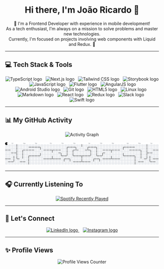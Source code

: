 <div align="center">
  <h1>Hi there, I'm João Ricardo 👋</h1>
  <p>
    🚀 I'm a Frontend Developer with experience in mobile development! <br>
    As a tech enthusiast, I'm always on a mission to solve problems and master new technologies. <br>
    Currently, I'm focused on projects involving web components with Liquid and Redux. 🚀
  </p>
</div>

---

## 💻 Tech Stack & Tools

<div align="center">
  <img src="https://cdn.jsdelivr.net/gh/devicons/devicon/icons/typescript/typescript-original.svg" height="50" alt="TypeScript logo" />&nbsp;&nbsp;
  <img src="https://cdn.jsdelivr.net/gh/devicons/devicon/icons/nextjs/nextjs-original.svg" height="50" alt="Next.js logo" />&nbsp;&nbsp;
  <img src="https://skillicons.dev/icons?i=tailwind" height="50" alt="Tailwind CSS logo" />&nbsp;&nbsp;
  <img src="https://cdn.jsdelivr.net/gh/devicons/devicon/icons/storybook/storybook-original.svg" height="50" alt="Storybook logo" />&nbsp;&nbsp;
  <img src="https://cdn.jsdelivr.net/gh/devicons/devicon/icons/javascript/javascript-original.svg" height="50" alt="JavaScript logo" />&nbsp;&nbsp;
  <img src="https://cdn.jsdelivr.net/gh/devicons/devicon/icons/flutter/flutter-original.svg" height="50" alt="Flutter logo" />&nbsp;&nbsp;
  <img src="https://cdn.jsdelivr.net/gh/devicons/devicon/icons/angularjs/angularjs-original.svg" height="50" alt="AngularJS logo" />&nbsp;&nbsp;
  <img src="https://cdn.jsdelivr.net/gh/devicons/devicon/icons/androidstudio/androidstudio-original.svg" height="50" alt="Android Studio logo" />&nbsp;&nbsp;
  <img src="https://cdn.jsdelivr.net/gh/devicons/devicon/icons/git/git-original.svg" height="50" alt="Git logo" />&nbsp;&nbsp;
  <img src="https://cdn.jsdelivr.net/gh/devicons/devicon/icons/html5/html5-original.svg" height="50" alt="HTML5 logo" />&nbsp;&nbsp;
  <img src="https://cdn.jsdelivr.net/gh/devicons/devicon/icons/linux/linux-original.svg" height="50" alt="Linux logo" />&nbsp;&nbsp;
  <img src="https://cdn.jsdelivr.net/gh/devicons/devicon/icons/markdown/markdown-original.svg" height="50" alt="Markdown logo" />&nbsp;&nbsp;
  <img src="https://cdn.jsdelivr.net/gh/devicons/devicon/icons/react/react-original.svg" height="50" alt="React logo" />&nbsp;&nbsp;
  <img src="https://cdn.jsdelivr.net/gh/devicons/devicon/icons/redux/redux-original.svg" height="50" alt="Redux logo" />&nbsp;&nbsp;
  <img src="https://cdn.jsdelivr.net/gh/devicons/devicon/icons/slack/slack-original.svg" height="50" alt="Slack logo" />&nbsp;&nbsp;
  <img src="https://cdn.jsdelivr.net/gh/devicons/devicon/icons/swift/swift-original.svg" height="50" alt="Swift logo" />
</div>

---

## 📊 My GitHub Activity

<div align="center">
  <img src="https://github-readme-activity-graph.vercel.app/graph?username=joaoricardovm&radius=16&theme=one-dark&area=true&order=5" height="300" alt="Activity Graph" />
</div>

<br>

<div align="center">
  <picture>
    <source media="(prefers-color-scheme: dark)" srcset="https://raw.githubusercontent.com/joaoricardovm/joaoricardovm/output/pacman-contribution-graph-dark.svg">
    <source media="(prefers-color-scheme: light)" srcset="https://raw.githubusercontent.com/joaoricardovm/joaoricardovm/output/pacman-contribution-graph.svg">
    <img alt="Pacman Contribution Graph" src="https://raw.githubusercontent.com/joaoricardovm/joaoricardovm/output/pacman-contribution-graph.svg">
  </picture>
</div>

---

## 🎧 Currently Listening To

<div align="center">
  <a href="https://open.spotify.com/user/21nf42apvvu2v36zqd3gsi6my" target="_blank">
    <img src="https://spotify-recently-played-readme.vercel.app/api?user=21nf42apvvu2v36zqd3gsi6my&count=5&unique=false" alt="Spotify Recently Played" />
  </a>
</div>

---

## 🔗 Let's Connect

<div align="center">
  <a href="https://www.linkedin.com/in/joaoricardovm/" target="_blank">
    <img src="https://img.shields.io/static/v1?message=LinkedIn&logo=linkedin&label=&color=0077B5&logoColor=white&labelColor=&style=for-the-badge" height="30" alt="LinkedIn logo" />
  </a>&nbsp;&nbsp;
  <a href="https://www.instagram.com/joaoricardovm/" target="_blank">
    <img src="https://img.shields.io/static/v1?message=Instagram&logo=instagram&label=&color=E4405F&logoColor=white&labelColor=&style=for-the-badge" height="30" alt="Instagram logo" />
  </a>
</div>

---

## ✨ Profile Views

<div align="center">
  <img src="https://profile-counter.glitch.me/joaoricardovm/count.svg?" alt="Profile Views Counter"/>
</div>
